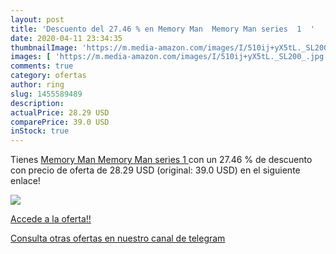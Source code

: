 ```yaml
---
layout: post
title: 'Descuento del 27.46 % en Memory Man  Memory Man series  1  '
date: 2020-04-11 23:34:35
thumbnailImage: 'https://m.media-amazon.com/images/I/510ij+yX5tL._SL200_.jpg'
images: [ 'https://m.media-amazon.com/images/I/510ij+yX5tL._SL200_.jpg' ]
comments: true
category: ofertas
author: ring
slug: 1455589489
description:
actualPrice: 28.29 USD
comparePrice: 39.0 USD
inStock: true
---
```


Tienes [Memory Man  Memory Man series  1  ](https://www.amazon.com/dp/1455589489/?tag=redken08-20) con un 27.46 % de descuento con precio de oferta de 28.29 USD (original: 39.0 USD) en el siguiente enlace!

[![](https://m.media-amazon.com/images/I/510ij+yX5tL._SL200_.jpg)](https://www.amazon.com/dp/1455589489/?tag=redken08-20)

[Accede a la oferta!!](https://www.amazon.com/dp/1455589489/?tag=redken08-20)

[Consulta otras ofertas en nuestro canal de telegram](https://t.me/s/ofertas25)
